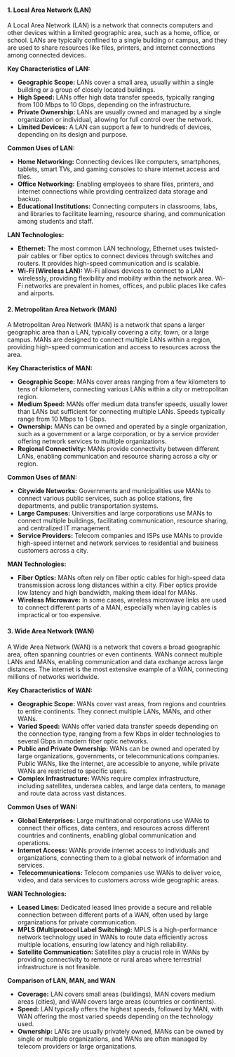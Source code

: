 #### 1. Local Area Network (LAN)

A Local Area Network (LAN) is a network that connects computers and other devices within a limited geographic area, such as a home, office, or school. LANs are typically confined to a single building or campus, and they are used to share resources like files, printers, and internet connections among connected devices.

**Key Characteristics of LAN:**

- **Geographic Scope:** LANs cover a small area, usually within a single building or a group of closely located buildings.
- **High Speed:** LANs offer high data transfer speeds, typically ranging from 100 Mbps to 10 Gbps, depending on the infrastructure.
- **Private Ownership:** LANs are usually owned and managed by a single organization or individual, allowing for full control over the network.
- **Limited Devices:** A LAN can support a few to hundreds of devices, depending on its design and purpose.

**Common Uses of LAN:**

- **Home Networking:** Connecting devices like computers, smartphones, tablets, smart TVs, and gaming consoles to share internet access and files.
- **Office Networking:** Enabling employees to share files, printers, and internet connections while providing centralized data storage and backup.
- **Educational Institutions:** Connecting computers in classrooms, labs, and libraries to facilitate learning, resource sharing, and communication among students and staff.

**LAN Technologies:**

- **Ethernet:** The most common LAN technology, Ethernet uses twisted-pair cables or fiber optics to connect devices through switches and routers. It provides high-speed communication and is scalable.
- **Wi-Fi (Wireless LAN):** Wi-Fi allows devices to connect to a LAN wirelessly, providing flexibility and mobility within the network area. Wi-Fi networks are prevalent in homes, offices, and public places like cafes and airports.

#### 2. Metropolitan Area Network (MAN)

A Metropolitan Area Network (MAN) is a network that spans a larger geographic area than a LAN, typically covering a city, town, or a large campus. MANs are designed to connect multiple LANs within a region, providing high-speed communication and access to resources across the area.

**Key Characteristics of MAN:**

- **Geographic Scope:** MANs cover areas ranging from a few kilometers to tens of kilometers, connecting various LANs within a city or metropolitan region.
- **Medium Speed:** MANs offer medium data transfer speeds, usually lower than LANs but sufficient for connecting multiple LANs. Speeds typically range from 10 Mbps to 1 Gbps.
- **Ownership:** MANs can be owned and operated by a single organization, such as a government or a large corporation, or by a service provider offering network services to multiple organizations.
- **Regional Connectivity:** MANs provide connectivity between different LANs, enabling communication and resource sharing across a city or region.

**Common Uses of MAN:**

- **Citywide Networks:** Governments and municipalities use MANs to connect various public services, such as police stations, fire departments, and public transportation systems.
- **Large Campuses:** Universities and large corporations use MANs to connect multiple buildings, facilitating communication, resource sharing, and centralized IT management.
- **Service Providers:** Telecom companies and ISPs use MANs to provide high-speed internet and network services to residential and business customers across a city.

**MAN Technologies:**

- **Fiber Optics:** MANs often rely on fiber optic cables for high-speed data transmission across long distances within a city. Fiber optics provide low latency and high bandwidth, making them ideal for MANs.
- **Wireless Microwave:** In some cases, wireless microwave links are used to connect different parts of a MAN, especially when laying cables is impractical or too expensive.

#### 3. Wide Area Network (WAN)

A Wide Area Network (WAN) is a network that covers a broad geographic area, often spanning countries or even continents. WANs connect multiple LANs and MANs, enabling communication and data exchange across large distances. The internet is the most extensive example of a WAN, connecting millions of networks worldwide.

**Key Characteristics of WAN:**

- **Geographic Scope:** WANs cover vast areas, from regions and countries to entire continents. They connect multiple LANs, MANs, and other WANs.
- **Varied Speed:** WANs offer varied data transfer speeds depending on the connection type, ranging from a few Kbps in older technologies to several Gbps in modern fiber optic networks.
- **Public and Private Ownership:** WANs can be owned and operated by large organizations, governments, or telecommunications companies. Public WANs, like the internet, are accessible to anyone, while private WANs are restricted to specific users.
- **Complex Infrastructure:** WANs require complex infrastructure, including satellites, undersea cables, and large data centers, to manage and route data across vast distances.

**Common Uses of WAN:**

- **Global Enterprises:** Large multinational corporations use WANs to connect their offices, data centers, and resources across different countries and continents, enabling global communication and operations.
- **Internet Access:** WANs provide internet access to individuals and organizations, connecting them to a global network of information and services.
- **Telecommunications:** Telecom companies use WANs to deliver voice, video, and data services to customers across wide geographic areas.

**WAN Technologies:**

- **Leased Lines:** Dedicated leased lines provide a secure and reliable connection between different parts of a WAN, often used by large organizations for private communication.
- **MPLS (Multiprotocol Label Switching):** MPLS is a high-performance network technology used in WANs to route data efficiently across multiple locations, ensuring low latency and high reliability.
- **Satellite Communication:** Satellites play a crucial role in WANs by providing connectivity to remote or rural areas where terrestrial infrastructure is not feasible.

**Comparison of LAN, MAN, and WAN**

- **Coverage:** LAN covers small areas (buildings), MAN covers medium areas (cities), and WAN covers large areas (countries or continents).
- **Speed:** LAN typically offers the highest speeds, followed by MAN, with WAN offering the most varied speeds depending on the technology used.
- **Ownership:** LANs are usually privately owned, MANs can be owned by single or multiple organizations, and WANs are often managed by telecom providers or large organizations.
